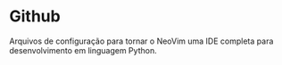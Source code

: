 # Github
Arquivos de configuração para tornar o NeoVim uma IDE completa para desenvolvimento em linguagem Python.

